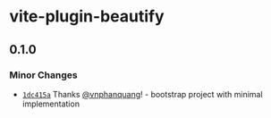 # vite-plugin-beautify

## 0.1.0

### Minor Changes

- [`1dc415a`](https://github.com/vnphanquang/vite-plugin-beautify/commit/1dc415ad84b0d6c9bf57f8808d16d6535ae7d96c) Thanks [@vnphanquang](https://github.com/vnphanquang)! - bootstrap project with minimal implementation
